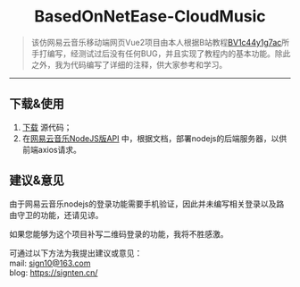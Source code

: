 <h1 align="center">BasedOnNetEase-CloudMusic</h1>

> 该仿网易云音乐移动端网页Vue2项目由本人根据B站教程[BV1c44y1g7ac](https://www.bilibili.com/video/BV1c44y1g7ac/?spm_id_from=333.999.0.0&vd_source=a9efd8026707dcaed89f78dca2453338)所手打编写，经测试过后没有任何BUG，并且实现了教程内的基本功能。除此之外，我为代码编写了详细的注释，供大家参考和学习。

---


## 下载&使用
1.  [下载](https://codeload.github.com/Sign10/BasedOnNetEase-CloudMusic/zip/refs/heads/main) 源代码；
1.  在[网易云音乐NodeJS版API](https://codeload.github.com/Sign10/BasedOnNetEase-CloudMusic/zip/refs/heads/main) 中，根据文档，部署nodejs的后端服务器，以供前端axios请求。


## 建议&意见
由于网易云音乐nodejs的登录功能需要手机验证，因此并未编写相关登录以及路由守卫的功能，还请见谅。

如果您能够为这个项目补写二维码登录的功能，我将不胜感激。

可通过以下方法为我提出建议或意见：   
mail: sign10@163.com   <br/>blog: https://signten.cn/  <br/>

